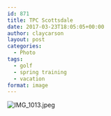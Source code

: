 ```yaml
---
id: 871
title: TPC Scottsdale
date: 2017-03-23T18:05:05+00:00
author: claycarson
layout: post
categories: 
  - Photo
tags:
  - golf
  - spring training
  - vacation
format: image
---
```

![IMG_1013.jpeg](http://claycarson.net/wp-content/uploads/2017/04/IMG_1013.jpeg)
